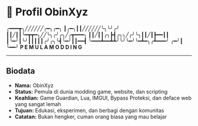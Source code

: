 # 👤 Profil ObinXyz
╭━━━┳╮╱╱╱╱╱╱╭━╮╭━╮
┃╭━╮┃┃╱╱╱╱╱╱╰╮╰╯╭╯
┃┃╱┃┃╰━┳┳━╮╱╱╰╮╭╯╭╮╱╭┳━━━╮
┃┃╱┃┃╭╮┣┫╭╮╮╱╭╯╰╮┃┃╱┃┣━━┃┃
┃╰━╯┃╰╯┃┃┃┃┃╭╯╭╮╰┫╰━╯┃┃━━┫
╰━━━┻━━┻┻╯╰╯╰━╯╰━┻━╮╭┻━━━╯
                    ╭━╯┃
                    ╰━━╯
**P E M U L A   M O D D I N G**

---

## Biodata

- **Nama:** ObinXyz  
- **Status:** Pemula di dunia modding game, website, dan scripting  
- **Keahlian:** Game Guardian, Lua, IMGUI, Bypass Proteksi, dan deface web yang sangat lemah  
- **Tujuan:** Edukasi, eksperimen, dan berbagi dengan komunitas  
- **Catatan:** Bukan hengker, cuman orang biasa yang mau belajar
